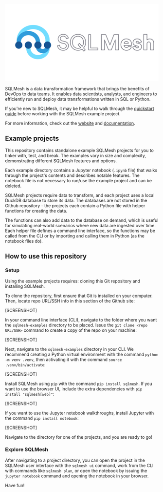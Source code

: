 ![SQLMesh logo](sqlmesh.svg)

SQLMesh is a data transformation framework that brings the benefits of DevOps to data teams. It enables data scientists, analysts, and engineers to efficiently run and deploy data transformations written in SQL or Python.

If you're new to SQLMesh, it may be helpful to walk through the [quickstart guide](https://sqlmesh.readthedocs.io/en/stable/quick_start/) before working with the SQLMesh example project.

For more information, check out the [website](https://sqlmesh.com) and [documentation](https://sqlmesh.readthedocs.io/en/stable/).

## Example projects

This repository contains standalone example SQLMesh projects for you to tinker with, test, and break. The examples vary in size and complexity, demonstrating different SQLMesh features and options.

Each example directory contains a Jupyter notebook (`.ipynb` file) that walks through the project's contents and describes notable features. The notebook file is not necessary to run/use the example project and can be deleted.

SQLMesh projects require data to transform, and each project uses a local DuckDB database to store its data. The databases are not stored in the Github repository - the projects each contain a Python file with helper functions for creating the data.

The functions can also add data to the database on demand, which is useful for simulating real-world scenarios where new data are ingested over time. Each helper file defines a command line interface, so the functions may be called from the CLI or by importing and calling them in Python (as the notebook files do).

## How to use this repository

### Setup

Using the example projects requires: cloning this Git repository and installing SQLMesh.

To clone the repository, first ensure that Git is installed on your computer. Then, locate repo URL/SSH info in this section of the Github site:

[SCREENSHOT]

In your command line interface (CLI), navigate to the folder where you want the `sqlmesh-examples` directory to be placed. Issue the `git clone <repo URL/SSH>` command to create a copy of the repo on your machine:

[SCREENSHOT]

Next, navigate to the `sqlmesh-examples` directory in your CLI. We recommend creating a Python virtual environment with the command `python -m venv .venv`, then activating it with the command `source .venv/bin/activate`:

[SCREENSHOT]

Install SQLMesh using `pip` with the command `pip install sqlmesh`. If you want to use the browser UI, include the extra dependencies with `pip install "sqlmesh[web]"`:

[SCREENSHOT]

If you want to use the Jupyter notebook walkthroughs, install Jupyter with the command `pip install notebook`:

[SCREENSHOT]

Navigate to the directory for one of the projects, and you are ready to go!

### Explore SQLMesh

After navigating to a project directory, you can open the project in the SQLMesh user interface with the `sqlmesh ui` command, work from the CLI with commands like `sqlmesh plan`, or open the notebook by issuing the `jupyter notebook` command and opening the notebook in your browser.

Have fun!
